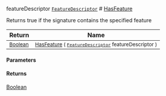  featureDescriptor  [`FeatureDescriptor`](./../FeatureDescriptor.md)    # [HasFeature](./Signature-100663445.md)

Returns true if the signature contains the specified feature

| Return | Name | 
| --- | --- | 
| <sub>[Boolean](https://docs.microsoft.com/en-us/dotnet/api/System.Boolean)</sub>| <sub>[HasFeature](./Signature-100663445.md) ( [`FeatureDescriptor`](./../FeatureDescriptor.md) featureDescriptor )</sub>| <br>


#### Parameters

#### Returns
[Boolean](https://docs.microsoft.com/en-us/dotnet/api/System.Boolean)